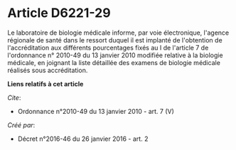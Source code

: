 # Article D6221-29

Le laboratoire de biologie médicale informe, par voie électronique, l'agence régionale de santé dans le ressort duquel il est
implanté de l'obtention de l'accréditation aux différents pourcentages fixés au I de l'article 7 de l'ordonnance n° 2010-49
du 13 janvier 2010 modifiée relative à la biologie médicale, en joignant la liste détaillée des examens de biologie médicale
réalisés sous accréditation.

**Liens relatifs à cet article**

_Cite_:

  - Ordonnance n°2010-49 du 13 janvier 2010 - art. 7 (V)

_Créé par_:

  - Décret n°2016-46 du 26 janvier 2016 - art. 2
